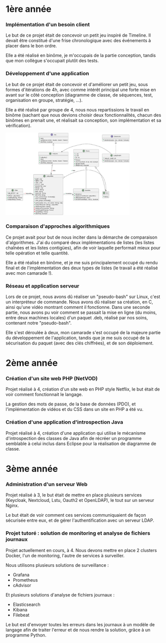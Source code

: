 # 1ère année
### Implémentation d'un besoin client
Le but de ce projet était de concevoir un petit jeu inspiré de Timeline. Il devait être constitué d'une frise chronologique avec des événements à placer dans le bon ordre.

Elle a été réalisé en binôme, je m'occupais de la partie conception, tandis que mon collègue s'occupait plutôt des tests.

### Développement d'une application
Le but de ce projet était de concevoir et d'améliorer un petit jeu, sous formes d'itérations de 4h, avec comme intérêt principal une forte mise en avant sur le côté conception (diagramme de classe, de séquences, test, organisation en groupe, stratégie, ...).

Elle a été réalisé par groupe de 4, nous nous repartissions le travail en binôme (sachant que nous devions choisir deux fonctionnalités, chacun des binômes en prenait une, et réalisait sa conception, son implémentation et sa vérification).

<img src="classe.png" alt="diagramme de classe" width="400"/>

### Comparaison d'approches algorithmiques
Ce projet avait pour but de nous inciter dans la démarche de comparaison d'algorithmes. J'ai du comparé deux implémentations de listes (les listes chaînées et les listes contigües), afin de voir laquelle performait mieux pour telle opération et telle quantité.

Elle a été réalisé en binôme, et je me suis principalement occupé du rendu final et de l'implémentation des deux types de listes (le travail a été réalisé avec mon camarade !).

### Réseau et application serveur
Lors de ce projet, nous avons dû réaliser un "pseudo-bash" sur Linux, c'est un interpréteur de commande. Nous avons dû réaliser sa création, en C, ainsi qu'une vidéo montrant comment il fonctionne. Dans une seconde partie, nous avons pu voir comment se passait la mise en ligne (du moins, entre deux machines locales) d'un paquet .deb, réalisé par nos soins, contenant notre "pseudo-bash".

Elle s'est déroulée à deux, mon camarade s'est occupé de la majeure partie du développement de l'application, tandis que je me suis occupé de la sécurisation du paquet (avec des clés chiffrées), et de son déploiement.

# 2ème année
### Création d'un site web PHP (NetVOD)
Projet réalisé à 4, création d'un site web en PHP style Netflix, le but était de voir comment fonctionnait le langage.

La gestion des mots de passe, de la base de données (PDO), et l'implémentation de vidéos et du CSS dans un site en PHP a été vu.

### Création d'une application d'introspection Java
Projet réalisé à 4, création d'une application qui utilise le mécanisme d'introspection des classes de Java afin de récréer un programme semblable à celui inclus dans Eclipse pour la réalisation de diagramme de classe.

# 3ème année
### Administration d'un serveur Web
Projet réalisé à 3, le but était de mettre en place plusieurs services (Keycloak, Nextcloud, Lstu, Oauth2 et OpenLDAP), le tout sur un serveur Nginx.

Le but était de voir comment ces services communiquaient de façon sécurisée entre eux, et de gérer l'authentification avec un serveur LDAP.

### Projet tutoré : solution de monitoring et analyse de fichiers journaux
Projet actuellement en cours, à 4. Nous devons mettre en place 2 clusters Docker, l'un de monitoring, l'autre de services à surveiller.

Nous utilisons plusieurs solutions de surveillance :
- Grafana
- Prometheus
- cAdvisor

Et plusieurs solutions d'analyse de fichiers journaux :
- Elasticsearch
- Kibana
- Filebeat

Le but est d'envoyer toutes les erreurs dans les journaux à un modèle de langage afin de traiter l'erreur et de nous rendre la solution, grâce à un programme Python.
